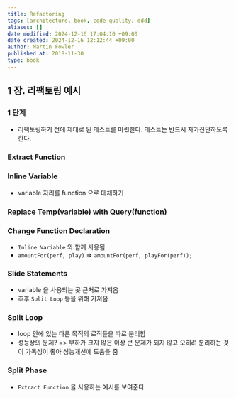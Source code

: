 ```yaml
---
title: Refactoring
tags: [architecture, book, code-quality, ddd]
aliases: []
date modified: 2024-12-16 17:04:10 +09:00
date created: 2024-12-16 12:12:44 +09:00
author: Martin Fowler
published at: 2018-11-30
type: book
---
```


## 1 장. 리팩토링 예시

### 1 단계

- 리팩토링하기 전에 제대로 된 테스트를 마련한다. 테스트는 반드시 자가진단하도록 한다.

### Extract Function

### Inline Variable

- variable 자리를 function 으로 대체하기

### Replace Temp(variable) with Query(function)

### Change Function Declaration

- `Inline Variable` 와 함께 사용됨
- `amountFor(perf, play)` => `amountFor(perf, playFor(perf));`

### Slide Statements

- variable 을 사용되는 곳 근처로 가져옴
- 추후 `Split Loop` 등을 위해 가져옴

### Split Loop

- loop 안에 있는 다른 목적의 로직들을 따로 분리함
- 성능상의 문제? => 부하가 크지 않은 이상 큰 문제가 되지 않고 오히려 분리하는 것이 가독성이 좋아 성능개선에 도움을 줌

### Split Phase

- `Extract Function` 을 사용하는 예시를 보여준다
